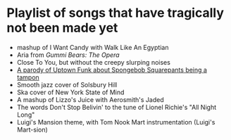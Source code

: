 # Playlist of songs that have tragically not been made yet

- mashup of I Want Candy with Walk Like An Egyptian
- Aria from *Gummi Bears: The Opera*
- Close To You, but without the creepy slurping noises
- [A parody of Uptown Funk about Spongebob Squarepants being a tampon](120b7848-7302-417a-932a-1f14e7593b4e.md)
- Smooth jazz cover of Solsbury Hill
- Ska cover of New York State of Mind
- A mashup of Lizzo's Juice with Aerosmith's Jaded
- The words Don't Stop Belivin' to the tune of Lionel Richie's "All Night Long"
- Luigi's Mansion theme, with Tom Nook Mart instrumentation (Luigi's Mart-sion)
